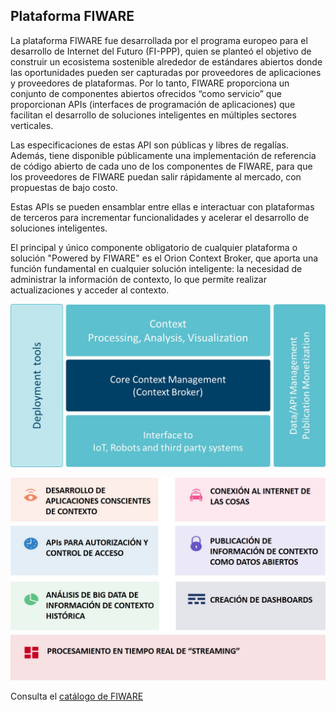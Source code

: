 ## Plataforma FIWARE
La plataforma FIWARE fue desarrollada por el programa europeo para el desarrollo de Internet del Futuro (FI-PPP), quien se planteó el objetivo de construir un ecosistema sostenible alrededor de estándares abiertos donde las oportunidades pueden ser capturadas por proveedores de aplicaciones y proveedores de plataformas. Por lo tanto, FIWARE proporciona un conjunto de componentes abiertos ofrecidos “como servicio” que proporcionan APIs (interfaces de programación de aplicaciones)  que facilitan el desarrollo de soluciones inteligentes en múltiples sectores verticales. 

Las especificaciones de estas API son públicas y libres de regalías. Además, tiene disponible públicamente una implementación de referencia de código abierto de cada uno de los componentes de FIWARE, para que los proveedores de FIWARE puedan salir rápidamente al mercado, con propuestas de bajo costo.

Estas APIs se pueden ensamblar entre ellas e interactuar con plataformas de terceros para incrementar funcionalidades y acelerar el desarrollo de soluciones inteligentes.

El principal y único componente obligatorio de cualquier plataforma o solución "Powered by FIWARE" es el Orion Context Broker, que aporta una función fundamental en cualquier solución inteligente: la necesidad de administrar la información de contexto, lo que permite realizar actualizaciones y acceder al contexto.

![model](./images//FGE-02.jpg) 

![Chapters](./images//FGE-01.jpg) 


Consulta el [catálogo de FIWARE](https://www.fiware.org/developers/catalogue/) 
